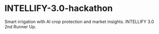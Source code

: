 # INTELLIFY-3.0-hackathon
Smart irrigation with AI crop protection and market insights. INTELLIFY 3.0 2nd Runner Up.
